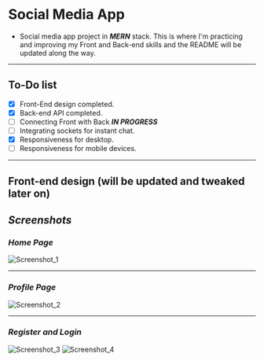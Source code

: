 # **Social Media App**

-   Social media app project in **_MERN_** stack. This is where I'm practicing and improving my Front and Back-end skills and the README will be updated along the way.

---

## **To-Do list**

-   [x] Front-End design completed.
-   [x] Back-end API completed.
-   [ ] Connecting Front with Back **_IN PROGRESS_**
-   [ ] Integrating sockets for instant chat.
-   [x] Responsiveness for desktop.
-   [ ] Responsiveness for mobile devices.

---

## **Front-end design (will be updated and tweaked later on)**

## **_Screenshots_**

### _Home Page_

![Screenshot_1](https://user-images.githubusercontent.com/73792907/149223932-0cd1ffb4-ffe9-4fef-b745-dcf618433213.jpg)

---

### _Profile Page_

![Screenshot_2](https://user-images.githubusercontent.com/73792907/149223933-cca57f46-1d64-4bbe-870d-8b220c68d865.jpg)

---

### _Register and Login_

![Screenshot_3](https://user-images.githubusercontent.com/73792907/149223936-68a837af-ef4d-436e-be25-ee23d71c7c32.jpg)
![Screenshot_4](https://user-images.githubusercontent.com/73792907/149223938-d809ac74-e953-4f90-a51e-2ee89959a2a6.jpg)
